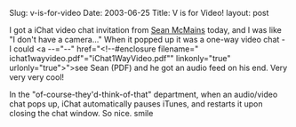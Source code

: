 Slug: v-is-for-video
Date: 2003-06-25
Title: V is for Video!
layout: post

I got a iChat video chat invitation from <a href="http://www.mcmains.net/ruminations">Sean McMains</a> today, and I was like &quot;I don&#39;t have a camera...&quot; When it popped up it was a one-way video chat - I could <a --="--" href="&lt;!--#enclosure filename=" ichat1wayvideo.pdf"="iChat1WayVideo.pdf&quot;" linkonly="true" urlonly="true">&quot;&gt;see Sean</a> (PDF) and he got an audio feed on his end. Very very very cool!

In the &quot;of-course-they&#39;d-think-of-that&quot; department, when an audio/video chat pops up, iChat automatically pauses iTunes, and restarts it upon closing the chat window. So nice. smile
